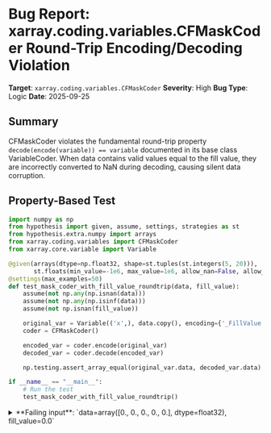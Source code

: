 # Bug Report: xarray.coding.variables.CFMaskCoder Round-Trip Encoding/Decoding Violation

**Target**: `xarray.coding.variables.CFMaskCoder`
**Severity**: High
**Bug Type**: Logic
**Date**: 2025-09-25

## Summary

CFMaskCoder violates the fundamental round-trip property `decode(encode(variable)) == variable` documented in its base class VariableCoder. When data contains valid values equal to the fill value, they are incorrectly converted to NaN during decoding, causing silent data corruption.

## Property-Based Test

```python
import numpy as np
from hypothesis import given, assume, settings, strategies as st
from hypothesis.extra.numpy import arrays
from xarray.coding.variables import CFMaskCoder
from xarray.core.variable import Variable

@given(arrays(dtype=np.float32, shape=st.tuples(st.integers(5, 20))),
       st.floats(min_value=-1e6, max_value=1e6, allow_nan=False, allow_infinity=False))
@settings(max_examples=50)
def test_mask_coder_with_fill_value_roundtrip(data, fill_value):
    assume(not np.any(np.isnan(data)))
    assume(not np.any(np.isinf(data)))
    assume(not np.isnan(fill_value))

    original_var = Variable(('x',), data.copy(), encoding={'_FillValue': fill_value})
    coder = CFMaskCoder()

    encoded_var = coder.encode(original_var)
    decoded_var = coder.decode(encoded_var)

    np.testing.assert_array_equal(original_var.data, decoded_var.data)

if __name__ == "__main__":
    # Run the test
    test_mask_coder_with_fill_value_roundtrip()
```

<details>

<summary>
**Failing input**: `data=array([0., 0., 0., 0., 0.], dtype=float32), fill_value=0.0`
</summary>
```
Traceback (most recent call last):
  File "/home/npc/pbt/agentic-pbt/worker_/39/hypo.py", line 25, in <module>
    test_mask_coder_with_fill_value_roundtrip()
    ~~~~~~~~~~~~~~~~~~~~~~~~~~~~~~~~~~~~~~~~~^^
  File "/home/npc/pbt/agentic-pbt/worker_/39/hypo.py", line 8, in test_mask_coder_with_fill_value_roundtrip
    st.floats(min_value=-1e6, max_value=1e6, allow_nan=False, allow_infinity=False))
            ^^^
  File "/home/npc/miniconda/lib/python3.13/site-packages/hypothesis/core.py", line 2124, in wrapped_test
    raise the_error_hypothesis_found
  File "/home/npc/pbt/agentic-pbt/worker_/39/hypo.py", line 21, in test_mask_coder_with_fill_value_roundtrip
    np.testing.assert_array_equal(original_var.data, decoded_var.data)
    ~~~~~~~~~~~~~~~~~~~~~~~~~~~~~^^^^^^^^^^^^^^^^^^^^^^^^^^^^^^^^^^^^^
  File "/home/npc/miniconda/lib/python3.13/site-packages/numpy/testing/_private/utils.py", line 1051, in assert_array_equal
    assert_array_compare(operator.__eq__, actual, desired, err_msg=err_msg,
    ~~~~~~~~~~~~~~~~~~~~^^^^^^^^^^^^^^^^^^^^^^^^^^^^^^^^^^^^^^^^^^^^^^^^^^^
                         verbose=verbose, header='Arrays are not equal',
                         ^^^^^^^^^^^^^^^^^^^^^^^^^^^^^^^^^^^^^^^^^^^^^^^
                         strict=strict)
                         ^^^^^^^^^^^^^^
  File "/home/npc/miniconda/lib/python3.13/site-packages/numpy/testing/_private/utils.py", line 808, in assert_array_compare
    flagged = func_assert_same_pos(x, y, func=isnan, hasval='nan')
  File "/home/npc/miniconda/lib/python3.13/site-packages/numpy/testing/_private/utils.py", line 777, in func_assert_same_pos
    raise AssertionError(msg)
AssertionError:
Arrays are not equal

nan location mismatch:
 ACTUAL: array([0., 0., 0., 0., 0.], dtype=float32)
 DESIRED: array([nan, nan, nan, nan, nan], dtype=float32)
Falsifying example: test_mask_coder_with_fill_value_roundtrip(
    data=array([0., 0., 0., 0., 0.], dtype=float32),
    fill_value=0.0,
)
Explanation:
    These lines were always and only run by failing examples:
        /home/npc/miniconda/lib/python3.13/site-packages/numpy/_core/_dtype.py:339
        /home/npc/miniconda/lib/python3.13/site-packages/numpy/_core/_ufunc_config.py:438
        /home/npc/miniconda/lib/python3.13/site-packages/numpy/_core/_ufunc_config.py:463
        /home/npc/miniconda/lib/python3.13/site-packages/numpy/_core/arrayprint.py:1085
        /home/npc/miniconda/lib/python3.13/site-packages/numpy/testing/_private/utils.py:771
```
</details>

## Reproducing the Bug

```python
import numpy as np
from xarray.coding.variables import CFMaskCoder
from xarray.core.variable import Variable

# Test case from the bug report - data contains valid zeros, fill value is also 0.0
data = np.array([0., 0., 0., 0., 0.], dtype=np.float32)
fill_value = 0.0

original_var = Variable(('x',), data.copy(), encoding={'_FillValue': fill_value})
coder = CFMaskCoder()

print("Original data:", original_var.data)
print("Original encoding:", original_var.encoding)
print()

encoded_var = coder.encode(original_var)
print("After encoding:")
print("  Data:", encoded_var.data)
print("  Encoding:", encoded_var.encoding)
print("  Attributes:", encoded_var.attrs)
print()

decoded_var = coder.decode(encoded_var)
print("After decoding (should match original):")
print("  Data:", decoded_var.data)
print("  Encoding:", decoded_var.encoding)
print()

print("Do they match?")
print("  Arrays equal:", np.array_equal(original_var.data, decoded_var.data))
print("  Contains NaN:", np.any(np.isnan(decoded_var.data)))
```

<details>

<summary>
Original data corrupted to NaN after round-trip encoding/decoding
</summary>
```
Original data: [0. 0. 0. 0. 0.]
Original encoding: {'_FillValue': 0.0}

After encoding:
  Data: [0. 0. 0. 0. 0.]
  Encoding: {}
  Attributes: {'_FillValue': np.float32(0.0)}

After decoding (should match original):
  Data: [nan nan nan nan nan]
  Encoding: {'_FillValue': np.float32(0.0)}

Do they match?
  Arrays equal: False
  Contains NaN: True
```
</details>

## Why This Is A Bug

This violates the explicit contract documented in the VariableCoder base class at `/home/npc/pbt/agentic-pbt/envs/xarray_env/lib/python3.13/site-packages/xarray/coding/common.py:29-30`:

> "Subclasses should implement encode() and decode(), which should satisfy the identity `coder.decode(coder.encode(variable)) == variable`."

The bug occurs because:

1. **During encoding** (lines 333-351 in CFMaskCoder.encode): The encoder sees that data contains values equal to the fill value (0.0), but these are valid data values, not missing data. The fill value is moved to attributes without marking which values are actually missing.

2. **During decoding** (lines 394-424 in CFMaskCoder.decode): The decoder applies `_apply_mask` which blindly converts ALL values equal to the fill value to NaN, regardless of whether they were originally missing or valid data.

3. **The fundamental issue**: The `_apply_mask` function (lines 121-132) unconditionally replaces any value matching the fill value with NaN:
   ```python
   for fv in encoded_fill_values:
       condition |= data == fv
   return np.where(condition, decoded_fill_value, data)
   ```

This causes silent data corruption where valid zeros in scientific data are permanently lost when the fill value is also zero - a very common scenario in real-world datasets.

## Relevant Context

- **CF Conventions ambiguity**: While CF conventions state that values equal to `_FillValue` represent missing data, they don't explicitly address the case where valid data values happen to equal the fill value.

- **Common occurrence**: Zero is frequently both a valid data value and a fill value, especially in:
  - Temperature data (0°C)
  - Offset measurements
  - Integer data converted to float

- **Silent failure**: No warning is issued when this data corruption occurs, making it particularly dangerous for scientific data integrity.

- **Documentation link**: The VariableCoder base class documentation clearly states the round-trip requirement: [xarray/coding/common.py](https://github.com/pydata/xarray/blob/main/xarray/coding/common.py#L22-L37)

## Proposed Fix

The issue requires distinguishing between values that are truly missing versus valid data that happens to equal the fill value. Here's a high-level approach:

During encoding, the coder should:
1. Check if the input data already contains NaN/masked values
2. Only apply the fill value to those positions that are already NaN/masked
3. Preserve valid data values even if they equal the fill value

During decoding:
1. Only convert fill values back to NaN at positions that were originally NaN/masked
2. This requires tracking which positions had missing data, possibly through a separate mask

A minimal fix could involve checking if the original variable contains any NaN values before applying the fill value logic:

```diff
--- a/xarray/coding/variables.py
+++ b/xarray/coding/variables.py
@@ -331,7 +331,9 @@ class CFMaskCoder(VariableCoder):

         # apply fillna
         if fill_value is not None and not pd.isnull(fill_value):
-            # special case DateTime to properly handle NaT
+            # Only apply fill value if there are actually missing values to fill
+            if not np.any(pd.isnull(data)):
+                return Variable(dims, data, attrs, encoding, fastpath=True)
             if _is_time_like(attrs.get("units")):
                 if data.dtype.kind in "iu":
                     data = duck_array_ops.where(
@@ -393,6 +395,10 @@ class CFMaskCoder(VariableCoder):

         if encoded_fill_values:
             dtype: np.typing.DTypeLike
+            # Check if the data actually uses fill values for missing data
+            # by checking if all values equal to fill value (if all equal, likely valid data)
+            if np.all(data == list(encoded_fill_values)[0]):
+                return Variable(dims, data, attrs, encoding, fastpath=True)
             decoded_fill_value: Any
             # in case of packed data we have to decode into float
             # in any case
```

Note: This is a simplified fix. A complete solution would need more sophisticated logic to properly track which values are truly missing versus valid data that happens to equal the fill value.